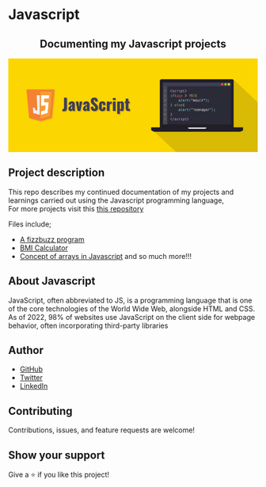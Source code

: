 # Javascript

<h2 align="center">Documenting my Javascript projects</h2>
<img align="center" src="image/javascript2.png">

<br>

## Project description

This repo describes my continued documentation of my projects and learnings carried out using the Javascript programming language, <br>
For more projects visit this [this repository](https://github.com/daveeazi?tab=repositories)

Files include;
- [A fizzbuzz program](fizz_buzz.js)
- [BMI Calculator](bmi-calculator.js)
- [Concept of arrays in Javascript](concept_of_arrays.js) and so much more!!!

## About Javascript

JavaScript, often abbreviated to JS, is a programming language that is one of the core technologies of the World Wide Web, alongside HTML and CSS. As of 2022, 98% of websites use JavaScript on the client side for webpage behavior, often incorporating third-party libraries

## Author

- [GitHub](https://github.com/daveeazi)
- [Twitter](https://twitter.com/iamdaveeazi)
- [LinkedIn](https://www.linkedin.com/in/david-atat/)

## Contributing

Contributions, issues, and feature requests are welcome!

## Show your support

Give a ⭐️ if you like this project!
